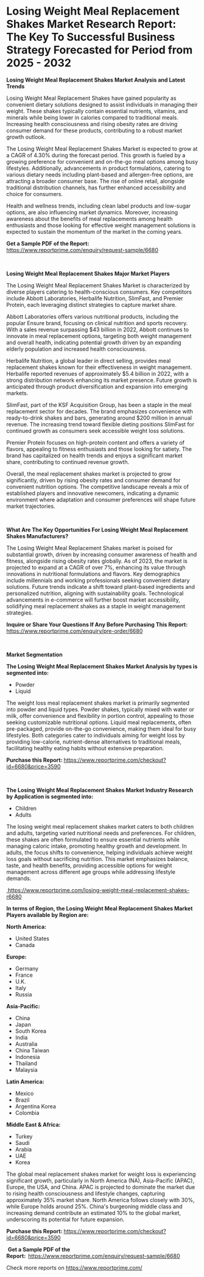 <p><h1>Losing Weight Meal Replacement Shakes Market Research Report: The Key To Successful Business Strategy Forecasted for Period from 2025 - 2032</h1></p><p><strong>Losing Weight Meal Replacement Shakes Market Analysis and Latest Trends</strong></p>
<p><p>Losing Weight Meal Replacement Shakes have gained popularity as convenient dietary solutions designed to assist individuals in managing their weight. These shakes typically contain essential nutrients, vitamins, and minerals while being lower in calories compared to traditional meals. Increasing health consciousness and rising obesity rates are driving consumer demand for these products, contributing to a robust market growth outlook.</p><p>The Losing Weight Meal Replacement Shakes Market is expected to grow at a CAGR of 4.30% during the forecast period. This growth is fueled by a growing preference for convenient and on-the-go meal options among busy lifestyles. Additionally, advancements in product formulations, catering to various dietary needs including plant-based and allergen-free options, are attracting a broader consumer base. The rise of online retail, alongside traditional distribution channels, has further enhanced accessibility and choice for consumers.</p><p>Health and wellness trends, including clean label products and low-sugar options, are also influencing market dynamics. Moreover, increasing awareness about the benefits of meal replacements among health enthusiasts and those looking for effective weight management solutions is expected to sustain the momentum of the market in the coming years.</p></p>
<p><strong>Get a Sample PDF of the Report:&nbsp;</strong> <a href="https://www.reportprime.com/enquiry/request-sample/6680?utm_campaign=2724&utm_medium=2&utm_source=Github&utm_content=ia&utm_term=19032025&utm_id=losing-weight-meal-replacement-shakes">https://www.reportprime.com/enquiry/request-sample/6680</a></p>
<p>&nbsp;</p>
<p><strong>Losing Weight Meal Replacement Shakes Major Market Players</strong></p>
<p><p>The Losing Weight Meal Replacement Shakes Market is characterized by diverse players catering to health-conscious consumers. Key competitors include Abbott Laboratories, Herbalife Nutrition, SlimFast, and Premier Protein, each leveraging distinct strategies to capture market share.</p><p>Abbott Laboratories offers various nutritional products, including the popular Ensure brand, focusing on clinical nutrition and sports recovery. With a sales revenue surpassing $43 billion in 2022, Abbott continues to innovate in meal replacement options, targeting both weight management and overall health, indicating potential growth driven by an expanding elderly population and increased health consciousness.</p><p>Herbalife Nutrition, a global leader in direct selling, provides meal replacement shakes known for their effectiveness in weight management. Herbalife reported revenues of approximately $5.4 billion in 2022, with a strong distribution network enhancing its market presence. Future growth is anticipated through product diversification and expansion into emerging markets.</p><p>SlimFast, part of the KSF Acquisition Group, has been a staple in the meal replacement sector for decades. The brand emphasizes convenience with ready-to-drink shakes and bars, generating around $200 million in annual revenue. The increasing trend toward flexible dieting positions SlimFast for continued growth as consumers seek accessible weight loss solutions.</p><p>Premier Protein focuses on high-protein content and offers a variety of flavors, appealing to fitness enthusiasts and those looking for satiety. The brand has capitalized on health trends and enjoys a significant market share, contributing to continued revenue growth.</p><p>Overall, the meal replacement shakes market is projected to grow significantly, driven by rising obesity rates and consumer demand for convenient nutrition options. The competitive landscape reveals a mix of established players and innovative newcomers, indicating a dynamic environment where adaptation and consumer preferences will shape future market trajectories.</p></p>
<p>&nbsp;</p>
<p><strong>What Are The Key Opportunities For Losing Weight Meal Replacement Shakes Manufacturers?</strong></p>
<p><p>The Losing Weight Meal Replacement Shakes market is poised for substantial growth, driven by increasing consumer awareness of health and fitness, alongside rising obesity rates globally. As of 2023, the market is projected to expand at a CAGR of over 7%, enhancing its value through innovations in nutritional formulations and flavors. Key demographics include millennials and working professionals seeking convenient dietary solutions. Future trends indicate a shift toward plant-based ingredients and personalized nutrition, aligning with sustainability goals. Technological advancements in e-commerce will further boost market accessibility, solidifying meal replacement shakes as a staple in weight management strategies.</p></p>
<p><strong>Inquire or Share Your Questions If Any Before Purchasing This Report:</strong> <a href="https://www.reportprime.com/enquiry/pre-order/6680?utm_campaign=2724&utm_medium=2&utm_source=Github&utm_content=ia&utm_term=19032025&utm_id=losing-weight-meal-replacement-shakes">https://www.reportprime.com/enquiry/pre-order/6680</a></p>
<p>&nbsp;</p>
<p><strong>Market Segmentation</strong></p>
<p><strong>The Losing Weight Meal Replacement Shakes Market Analysis by types is segmented into:</strong></p>
<p><ul><li>Powder</li><li>Liquid</li></ul></p>
<p><p>The weight loss meal replacement shakes market is primarily segmented into powder and liquid types. Powder shakes, typically mixed with water or milk, offer convenience and flexibility in portion control, appealing to those seeking customizable nutritional options. Liquid meal replacements, often pre-packaged, provide on-the-go convenience, making them ideal for busy lifestyles. Both categories cater to individuals aiming for weight loss by providing low-calorie, nutrient-dense alternatives to traditional meals, facilitating healthy eating habits without extensive preparation.</p></p>
<p><strong>Purchase this Report:&nbsp;</strong><a href="https://www.reportprime.com/checkout?id=6680&price=3590&utm_campaign=2724&utm_medium=2&utm_source=Github&utm_content=ia&utm_term=19032025&utm_id=losing-weight-meal-replacement-shakes">https://www.reportprime.com/checkout?id=6680&price=3590</a></p>
<p>&nbsp;</p>
<p><strong>The Losing Weight Meal Replacement Shakes Market Industry Research by Application is segmented into:</strong></p>
<p><ul><li>Children</li><li>Adults</li></ul></p>
<p><p>The losing weight meal replacement shakes market caters to both children and adults, targeting varied nutritional needs and preferences. For children, these shakes are often formulated to ensure essential nutrients while managing caloric intake, promoting healthy growth and development. In adults, the focus shifts to convenience, helping individuals achieve weight loss goals without sacrificing nutrition. This market emphasizes balance, taste, and health benefits, providing accessible options for weight management across different age groups while addressing lifestyle demands.</p></p>
<p><a href="https://www.reportprime.com/losing-weight-meal-replacement-shakes-r6680?utm_campaign=2724&utm_medium=2&utm_source=Github&utm_content=ia&utm_term=19032025&utm_id=losing-weight-meal-replacement-shakes">&nbsp;https://www.reportprime.com/losing-weight-meal-replacement-shakes-r6680</a></p>
<p><strong>In terms of Region, the Losing Weight Meal Replacement Shakes Market Players available by Region are:</strong></p>
<p>
    <p> <strong> North America: </strong>
        <ul>
            <li>United States</li>
            <li>Canada</li>
        </ul>
        </p> 
    <p> <strong> Europe: </strong>
        <ul>
            <li>Germany</li>
            <li>France</li>
            <li>U.K.</li>
            <li>Italy</li>
            <li>Russia</li>
        </ul>
        </p> 
    <p> <strong> Asia-Pacific: </strong>
        <ul>
            <li>China</li>
            <li>Japan</li>
            <li>South Korea</li>
            <li>India</li>
            <li>Australia</li>
            <li>China Taiwan</li>
            <li>Indonesia</li>
            <li>Thailand</li>
            <li>Malaysia</li>
        </ul>
        </p> 
    <p> <strong> Latin America: </strong>
        <ul>
            <li>Mexico</li>
            <li>Brazil</li>
            <li>Argentina Korea</li>
            <li>Colombia</li>
        </ul>
        </p> 
    <p> <strong> Middle East & Africa: </strong>
        <ul>
            <li>Turkey</li>
            <li>Saudi</li>
            <li>Arabia</li>
            <li>UAE</li>
            <li>Korea</li>
        </ul>
    </p>
    </p>
<p><p>The global meal replacement shakes market for weight loss is experiencing significant growth, particularly in North America (NA), Asia-Pacific (APAC), Europe, the USA, and China. APAC is projected to dominate the market due to rising health consciousness and lifestyle changes, capturing approximately 35% market share. North America follows closely with 30%, while Europe holds around 25%. China's burgeoning middle class and increasing demand contribute an estimated 10% to the global market, underscoring its potential for future expansion.</p></p>
<p><strong>Purchase this Report: </strong><a href="https://www.reportprime.com/checkout?id=6680&price=3590&utm_campaign=2724&utm_medium=2&utm_source=Github&utm_content=ia&utm_term=19032025&utm_id=losing-weight-meal-replacement-shakes">https://www.reportprime.com/checkout?id=6680&price=3590</a></p>
<p>&nbsp;<strong>Get a Sample PDF of the Report:&nbsp;&nbsp;</strong><a href="https://www.reportprime.com/enquiry/request-sample/6680?utm_campaign=2724&utm_medium=2&utm_source=Github&utm_content=ia&utm_term=19032025&utm_id=losing-weight-meal-replacement-shakes">https://www.reportprime.com/enquiry/request-sample/6680</a></p>
<p><strong></strong></p>
<p>Check more reports on <a href="https://www.reportprime.com/?utm_campaign=2724&utm_medium=2&utm_source=Github&utm_content=ia&utm_term=19032025&utm_id=losing-weight-meal-replacement-shakes">https://www.reportprime.com/</a></p>